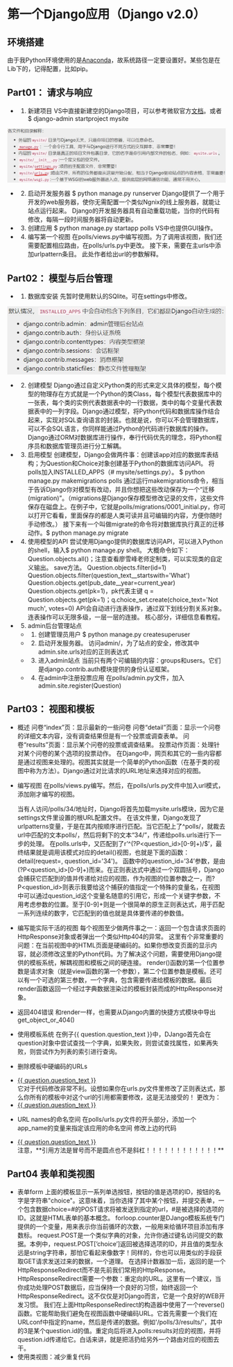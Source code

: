 # 第一个Django应用（Django v2.0）

## 环境搭建

由于我Python环境使用的是[Anaconda](https://github.com/pypa/virtualenv/issues/1139)，故系统路径一定要设置好。某些包是在Lib下的，记得配置，比如pip。

## Part01： 请求与响应
- 1. 新建项目
VS中直接新建空的Django项目，可以参考微软官方[文档](https://docs.microsoft.com/zh-cn/visualstudio/python/learn-django-in-visual-studio-step-05-django-authentication?view=vs-2017)。或者
$ django-admin startproject mysite
 <img src="01.jpg" style="zoom: 100%" div align="center">

- 2. 启动开发服务器
$ python manage.py runserver
Django提供了一个用于开发的web服务器，使你无需配置一个类似Ngnix的线上服务器，就能让站点运行起来。
Django的开发服务器具有自动重载功能，当你的代码有修改，每隔一段时间服务器将自动更新。

- 3. 创建应用
$ python manage.py startapp polls
VS中也提供GUI操作。

- 4. 编写第一个视图
在polls/views.py中编写视图。为了调用该视图，我们还需要配置相应路由，在polls/urls.py中更改。
接下来，需要在主urls中添加urlpattern条目。
此处作者给出url的参数解释。

## Part02： 模型与后台管理
- 1. 数据库安装
先暂时使用默认的SQlite。可在settings中修改。
 <img src="02.jpg" style="zoom: 100%" div align="center">

- 2. 创建模型
Django通过自定义Python类的形式来定义具体的模型，每个模型的物理存在方式就是一个Python的类Class，每个模型代表数据库中的一张表，每个类的实例代表数据表中的一行数据，类中的每个变量代表数据表中的一列字段。Django通过模型，将Python代码和数据库操作结合起来，实现对SQL查询语言的封装。也就是说，你可以不会管理数据库，可以不会SQL语言，你同样能通过Python的代码进行数据库的操作。Django通过ORM对数据库进行操作，奉行代码优先的理念，将Python程序员和数据库管理员进行分工解耦。

- 3. 启用模型
创建模型，Django会做两件事：创建该app对应的数据库表结构；为Question和Choice对象创建基于Python的数据库访问API。
将polls加入INSTALLED_APPS（# mysite/settings.py）。
$ python manage.py makemigrations polls
通过运行makemigrations命令，相当于告诉Django你对模型有改动，并且你想把这些改动保存为一个“迁移(migration)”。（migrations是Django保存模型修改记录的文件，这些文件保存在磁盘上。在例子中，它就是polls/migrations/0001_initial.py，你可以打开它看看，里面保存的都是人类可读并且可编辑的内容，方便你随时手动修改。）
接下来有一个叫做migrate的命令将对数据库执行真正的迁移动作。$ python manage.py migrate

- 4. 使用模型的API
尝试使用Django提供的数据库访问API，可以进入Python的shell，输入$ python manage.py shell。
大概命令如下：
	Question.objects.all()；注意查看廖雪峰老师定制类，可以实现类的自定义输出。
	save方法。
	Question.objects.filter(id=1)
	Question.objects.filter(question_text__startswith='What')
	Question.objects.get(pub_date__year=current_year)
	Question.objects.get(pk=1)，pk代表主键
	q = Question.objects.get(pk=1)；q.choice_set.create(choice_text='Not much', votes=0)
	API会自动进行连表操作，通过双下划线分割关系对象。连表操作可以无限多级，一层一层的连接。
	核心部分，详细信息看教程。

- 5. admin后台管理站点
	- 1. 创建管理员用户
		$ python manage.py createsuperuser
	- 2. 启动开发服务器。
		访问admin/，为了站点的安全，修改其中admin.site.urls对应的正则表达式
	- 3. 进入admin站点
		当前只有两个可编辑的内容：groups和users。它们是django.contrib.auth模块提供的身份认证框架。
	- 4. 在admin中注册投票应用
		在polls/admin.py文件，加入admin.site.register(Question)

## Part03： 视图和模板
- 概述
	问卷“index”页：显示最新的一些问卷
	问卷“detail”页面：显示一个问卷的详细文本内容，没有调查结果但是有一个投票或调查表单。
	问卷“results”页面：显示某个问卷的投票或调查结果。
	投票动作页面：处理针对某个问卷的某个选项的投票动作。
	在Django中，网页和其它的一些内容都是通过视图来处理的。视图其实就是一个简单的Python函数（在基于类的视图中称为方法）。Django通过对比请求的URL地址来选择对应的视图。
	
- 编写视图
	在polls/views.py编写。然后，在polls/urls.py文件中加入url模式，添加刚才编写的视图。
	
	当有人访问/polls/34/地址时，Django将首先加载mysite.urls模块，因为它是settings文件里设置的根URL配置文件。
	在该文件里，Django发现了urlpatterns变量，于是在其内按顺序进行匹配。当它匹配上了^polls/，就裁去url中匹配的文本polls/，然后将剩下的文本“34/”，传递给polls.urls进行下一步的处理。
	在polls.urls中，又匹配到了r’^(?P<question_id>[0-9]+)/$’，最终结果就是调用该模式对应的detail()视图，也就是下面的函数：detail(request=<HttpRequest object>, question_id='34')。
	函数中的question_id=’34’参数，是由(?P<question_id>[0-9]+)而来。在正则表达式中通过一个双圆括号，Django会捕获它匹配到的值并传递给对应的视图，作为视图的位置参数之一，而?P<question_id>则表示我要给这个捕获的值指定一个特殊的变量名，在视图中可以通过question_id这个变量名随意的引用它，形成一个关键字参数，不用考虑参数的位置。至于[0-9]+则是一个很简单的原生正则表达式，用于匹配一系列连续的数字，它匹配到的值也就是具体要传递的参数值。

- 编写能实际干活的视图
	每个视图至少做两件事之一：返回一个包含请求页面的HttpResponse对象或者弹出一个类似Http404的异常。
	这里有个非常重要的问题：在当前视图中的HTML页面是硬编码的。如果你想改变页面的显示内容，就必须修改这里的Python代码。为了解决这个问题，需要使用Django提供的模板系统，解耦视图和模板之间的硬连接。
	render()函数的第一个位置参数是请求对象（就是view函数的第一个参数），第二个位置参数是模板。还可以有一个可选的第三参数，一个字典，包含需要传递给模板的数据。最后render函数返回一个经过字典数据渲染过的模板封装而成的HttpResponse对象。
	
- 返回404错误
	和render一样，也需要从Django内置的快捷方式模块中导出get_object_or_404()
- 使用模板系统
	在例子{{ question.question_text }}中，DJango首先会在question对象中尝试查找一个字典，如果失败，则尝试查找属性，如果再失败，则尝试作为列表的索引进行查询。
-  删除模板中硬编码的URLs
	<li><a href="/polls/{{ question.id }}/">{{ question.question_text }}</a></li>
	它对于代码修改非常不利。设想如果你在urls.py文件里修改了正则表达式，那么你所有的模板中对这个url的引用都需要修改，这是无法接受的！
	更改为：
	<li><a href="{% url 'detail' question.id %}">{{ question.question_text }}</a></li>
	
- URL names的命名空间
	在polls/urls.py文件的开头部分，添加一个app_name的变量来指定该应用的命名空间
	修改上边的代码
	<li><a href="{% url 'polls:detail' question.id %}">{{ question.question_text }}</a></li>
	注意，**引用方法是冒号而不是圆点也不是斜杠！！！！！！！！！！！！**
	
## Part04 表单和类视图
- 表单form
	上面的模板显示一系列单选按钮，按钮的值是选项的ID，按钮的名字是字符串"choice"。这意味着，当你选择了其中某个按钮，并提交表单，一个包含数据choice=#的POST请求将被发送到指定的url，#是被选择的选项的ID。这就是HTML表单的基本概念。
	forloop.counter是DJango模板系统专门提供的一个变量，用来表示你当前循环的次数，一般用来给循环项目添加有序数标。
	request.POST是一个类似字典的对象，允许你通过键名访问提交的数据。本例中，request.POST[’choice’]返回被选择选项的ID，并且值的类型永远是string字符串，那怕它看起来像数字！同样的，你也可以用类似的手段获取GET请求发送过来的数据，一个道理。
	在选择计数器加一后，返回的是一个HttpResponseRedirect而不是先前我们常用的HttpResponse。HttpResponseRedirect需要一个参数：重定向的URL。这里有一个建议，当你成功处理POST数据后，应当保持一个良好的习惯，始终返回一个HttpResponseRedirect。这不仅仅是对Django而言，它是一个良好的WEB开发习惯。
	我们在上面HttpResponseRedirect的构造器中使用了一个reverse()函数。它能帮助我们避免在视图函数中硬编码URL。它首先需要一个我们在URLconf中指定的name，然后是传递的数据。例如'/polls/3/results/'，其中的3是某个question.id的值。重定向后将进入polls:results对应的视图，并将question.id传递给它。白话来讲，就是把活扔给另外一个路由对应的视图去干。
- 使用类视图：减少重复代码